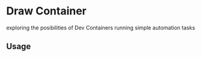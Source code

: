 # Draw Container

exploring the posibilities of Dev Containers
running simple automation tasks

## Usage

